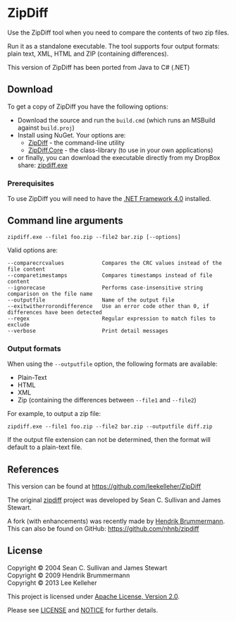 # ZipDiff

Use the ZipDiff tool when you need to compare the contents of two zip files.

Run it as a standalone executable. The tool supports four output formats: plain text, XML, HTML and ZIP (containing differences).

This version of ZipDiff has been ported from Java to C# (.NET)


## Download

To get a copy of ZipDiff you have the following options:

* Download the source and run the `build.cmd` (which runs an MSBuild against `build.proj`)
* Install using NuGet. Your options are:
  * [ZipDiff](https://nuget.org/packages/ZipDiff/) - the command-line utility
  * [ZipDiff.Core](https://nuget.org/packages/ZipDiff.Core/) - the class-library (to use in your own applications)
* or finally, you can download the executable directly from my DropBox share: [zipdiff.exe](https://dl.dropboxusercontent.com/u/3504568/Projects/OSS/ZipDiff/zipdiff.exe)


### Prerequisites

To use ZipDiff you will need to have the [.NET Framework 4.0](http://www.microsoft.com/en-GB/download/details.aspx?id=17851) installed.


## Command line arguments

	zipdiff.exe --file1 foo.zip --file2 bar.zip [--options]

Valid options are:

	--comparecrcvalues            Compares the CRC values instead of the file content
	--comparetimestamps           Compares timestamps instead of file content
	--ignorecase                  Performs case-insensitive string comparison on the file name
	--outputfile                  Name of the output file
	--exitwitherrorondifference   Use an error code other than 0, if differences have been detected
	--regex                       Regular expression to match files to exclude
	--verbose                     Print detail messages


### Output formats

When using the `--outputfile` option, the following formats are available:

* Plain-Text
* HTML
* XML
* Zip (containing the differences between `--file1` and `--file2`)

For example, to output a zip file:

	zipdiff.exe --file1 foo.zip --file2 bar.zip --outputfile diff.zip

If the output file extension can not be determined, then the format will default to a plain-text file.


## References

This version can be found at https://github.com/leekelleher/ZipDiff

The original [zipdiff](http://zipdiff.sourceforge.net/) project was developed by Sean C. Sullivan and James Stewart.

A fork (with enhancements) was recently made by [Hendrik Brummermann](https://github.com/nhnb). This can also be found on GitHub: https://github.com/nhnb/zipdiff


## License

Copyright &copy; 2004 Sean C. Sullivan and James Stewart<br/>
Copyright &copy; 2009 Hendrik Brummermann<br/>
Copyright &copy; 2013 Lee Kelleher<br/>

This project is licensed under [Apache License, Version 2.0](http://www.apache.org/licenses/LICENSE-2.0).

Please see [LICENSE](LICENSE.txt) and [NOTICE](NOTICE.txt) for further details.
